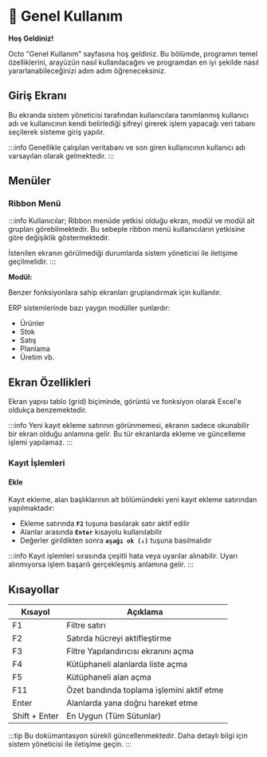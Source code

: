 # 📍 Genel Kullanım

**Hoş Geldiniz!**

Octo "Genel Kullanım" sayfasına hoş geldiniz. Bu bölümde, programın temel özelliklerini, arayüzün nasıl kullanılacağını ve programdan en iyi şekilde nasıl yararlanabileceğinizi adım adım öğreneceksiniz.

## Giriş Ekranı

Bu ekranda sistem yöneticisi tarafından kullanıcılara tanımlanmış kullanıcı adı ve kullanıcının kendi belirlediği şifreyi girerek işlem yapacağı veri tabanı seçilerek sisteme giriş yapılır.

:::info
Genellikle çalışılan veritabanı ve son giren kullanıcının kullanıcı adı varsayılan olarak gelmektedir.
:::

## Menüler

### Ribbon Menü

:::info
Kullanıcılar; Ribbon menüde yetkisi olduğu ekran, modül ve modül alt grupları görebilmektedir. Bu sebeple ribbon menü kullanıcıların yetkisine göre değişiklik göstermektedir.

İstenilen ekranın görülmediği durumlarda sistem yöneticisi ile iletişime geçilmelidir.
:::

**Modül:**

Benzer fonksiyonlara sahip ekranları gruplandırmak için kullanılır.

ERP sistemlerinde bazı yaygın modüller şunlardır:
- Ürünler
- Stok  
- Satış
- Planlama
- Üretim vb.

## Ekran Özellikleri

Ekran yapısı tablo (grid) biçiminde, görüntü ve fonksiyon olarak Excel'e oldukça benzemektedir.

:::info
Yeni kayıt ekleme satırının görünmemesi, ekranın sadece okunabilir bir ekran olduğu anlamına gelir. Bu tür ekranlarda ekleme ve güncelleme işlemi yapılamaz.
:::

### Kayıt İşlemleri

#### Ekle

Kayıt ekleme, alan başlıklarının alt bölümündeki yeni kayıt ekleme satırından yapılmaktadır:

- Ekleme satırında **`F2`** tuşuna basılarak satır aktif edilir
- Alanlar arasında **`Enter`** kısayolu kullanılabilir
- Değerler girildikten sonra **`aşağı ok (↓)`** tuşuna basılmalıdır

:::info
Kayıt işlemleri sırasında çeşitli hata veya uyarılar alınabilir. Uyarı alınmıyorsa işlem başarılı gerçekleşmiş anlamına gelir.
:::

## Kısayollar

| Kısayol       | Açıklama                                  |
| ------------- | ----------------------------------------- |
| F1            | Filtre satırı                             |
| F2            | Satırda hücreyi aktifleştirme             |
| F3            | Filtre Yapılandırıcısı ekranını açma      |
| F4            | Kütüphaneli alanlarda liste açma          |
| F5            | Kütüphaneli alan açma                     |
| F11           | Özet bandında toplama işlemini aktif etme |
| Enter         | Alanlarda yana doğru hareket etme         |
| Shift + Enter | En Uygun (Tüm Sütunlar)                  |

:::tip
Bu dokümantasyon sürekli güncellenmektedir. Daha detaylı bilgi için sistem yöneticisi ile iletişime geçin.
:::